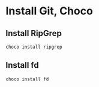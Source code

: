 # Install Git, Choco 

## Install RipGrep

```console
choco install ripgrep
```

## Install fd

```console
choco install fd
```



